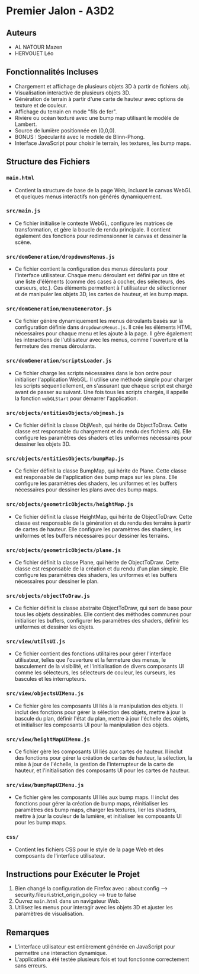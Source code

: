 # Premier Jalon - A3D2

## Auteurs
- AL NATOUR Mazen
- HERVOUET Léo

## Fonctionnalités Incluses

- Chargement et affichage de plusieurs objets 3D à partir de fichiers .obj.
- Visualisation interactive de plusieurs objets 3D.
- Génération de terrain à partir d'une carte de hauteur avec options de texture et de couleur.
- Affichage du terrain en mode "fils de fer".
- Rivière ou océan texturé avec une bump map utilisant le modèle de Lambert.
- Source de lumière positionnée en (0,0,0).
- BONUS : Spécularité avec le modèle de Blinn-Phong.
- Interface JavaScript pour choisir le terrain, les textures, les bump maps.

## Structure des Fichiers

### `main.html`
- Contient la structure de base de la page Web, incluant le canvas WebGL et quelques menus interactifs non générés dynamiquement.

### `src/main.js`
- Ce fichier initialise le contexte WebGL, configure les matrices de transformation, et gère la boucle de rendu principale. Il contient également des fonctions pour redimensionner le canvas et dessiner la scène.

### `src/domGeneration/dropdownsMenus.js`
- Ce fichier contient la configuration des menus déroulants pour l'interface utilisateur. Chaque menu déroulant est défini par un titre et une liste d'éléments (comme des cases à cocher, des sélecteurs, des curseurs, etc.). Ces éléments permettent à l'utilisateur de sélectionner et de manipuler les objets 3D, les cartes de hauteur, et les bump maps.

### `src/domGeneration/menuGenerator.js`
- Ce fichier génère dynamiquement les menus déroulants basés sur la configuration définie dans `dropdownsMenus.js`. Il crée les éléments HTML nécessaires pour chaque menu et les ajoute à la page. Il gère également les interactions de l'utilisateur avec les menus, comme l'ouverture et la fermeture des menus déroulants.

### `src/domGeneration/scriptsLoader.js`
- Ce fichier charge les scripts nécessaires dans le bon ordre pour initialiser l'application WebGL. Il utilise une méthode simple pour charger les scripts séquentiellement, en s'assurant que chaque script est chargé avant de passer au suivant. Une fois tous les scripts chargés, il appelle la fonction `webGLStart` pour démarrer l'application.

### `src/objects/entitiesObjects/objmesh.js`
- Ce fichier définit la classe ObjMesh, qui hérite de ObjectToDraw. Cette classe est responsable du chargement et du rendu des fichiers .obj. Elle configure les paramètres des shaders et les uniformes nécessaires pour dessiner les objets 3D.

### `src/objects/entitiesObjects/bumpMap.js`
- Ce fichier définit la classe BumpMap, qui hérite de Plane. Cette classe est responsable de l'application des bump maps sur les plans. Elle configure les paramètres des shaders, les uniformes et les buffers nécessaires pour dessiner les plans avec des bump maps.

### `src/objects/geometricObjects/heightMap.js`
- Ce fichier définit la classe HeightMap, qui hérite de ObjectToDraw. Cette classe est responsable de la génération et du rendu des terrains à partir de cartes de hauteur. Elle configure les paramètres des shaders, les uniformes et les buffers nécessaires pour dessiner les terrains.

### `src/objects/geometricObjects/plane.js`
- Ce fichier définit la classe Plane, qui hérite de ObjectToDraw. Cette classe est responsable de la création et du rendu d'un plan simple. Elle configure les paramètres des shaders, les uniformes et les buffers nécessaires pour dessiner le plan.

### `src/objects/objectToDraw.js`
- Ce fichier définit la classe abstraite ObjectToDraw, qui sert de base pour tous les objets dessinables. Elle contient des méthodes communes pour initialiser les buffers, configurer les paramètres des shaders, définir les uniformes et dessiner les objets.

### `src/view/utilsUI.js`
- Ce fichier contient des fonctions utilitaires pour gérer l'interface utilisateur, telles que l'ouverture et la fermeture des menus, le basculement de la visibilité, et l'initialisation de divers composants UI comme les sélecteurs, les sélecteurs de couleur, les curseurs, les bascules et les interrupteurs.

### `src/view/objectsUIMenu.js`
- Ce fichier gère les composants UI liés à la manipulation des objets. Il inclut des fonctions pour gérer la sélection des objets, mettre à jour la bascule du plan, définir l'état du plan, mettre à jour l'échelle des objets, et initialiser les composants UI pour la manipulation des objets.

### `src/view/heightMapUIMenu.js`
- Ce fichier gère les composants UI liés aux cartes de hauteur. Il inclut des fonctions pour gérer la création de cartes de hauteur, la sélection, la mise à jour de l'échelle, la gestion de l'interrupteur de la carte de hauteur, et l'initialisation des composants UI pour les cartes de hauteur.

### `src/view/bumpMapUIMenu.js`
- Ce fichier gère les composants UI liés aux bump maps. Il inclut des fonctions pour gérer la création de bump maps, réinitialiser les paramètres des bump maps, charger les textures, lier les shaders, mettre à jour la couleur de la lumière, et initialiser les composants UI pour les bump maps.

### `css/`
- Contient les fichiers CSS pour le style de la page Web et des composants de l'interface utilisateur.


## Instructions pour Exécuter le Projet
1. Bien changé la configuration de Firefox avec : about:config --> security.fileuri.strict_origin_policy --> true to false
2. Ouvrez `main.html` dans un navigateur Web.
3. Utilisez les menus pour interagir avec les objets 3D et ajuster les paramètres de visualisation.

## Remarques
- L'interface utilisateur est entièrement générée en JavaScript pour permettre une interaction dynamique.
- L'application a été testée plusieurs fois et tout fonctionne correctement sans erreurs.